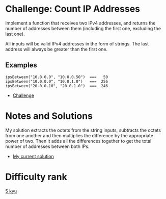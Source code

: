# Challenge: Count IP Addresses

Implement a function that receives two IPv4 addresses, and returns the number of addresses between them (including the first one, excluding the last one).

All inputs will be valid IPv4 addresses in the form of strings. The last address will always be greater than the first one.

## Examples

```
ipsBetween("10.0.0.0", "10.0.0.50")  ===   50
ipsBetween("10.0.0.0", "10.0.1.0")   ===  256
ipsBetween("20.0.0.10", "20.0.1.0")  ===  246
```

- [Challenge](https://www.codewars.com/kata/526989a41034285187000de4)

# Notes and Solutions

My solution extracts the octets from the string inputs, subtracts the octets from one another and then multiplies the difference by the appropriate power of two. Then it adds all the differences together to get the total number of addresses between both IPs.

- [My current solution](solution.java)

# Difficulty rank

[5 kyu](https://docs.codewars.com/gamification/ranks)
